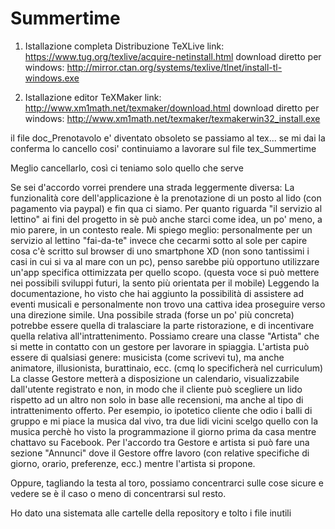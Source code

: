 # Summertime
1) Istallazione completa Distribuzione TeXLive
link: https://www.tug.org/texlive/acquire-netinstall.html
download diretto per windows: http://mirror.ctan.org/systems/texlive/tlnet/install-tl-windows.exe

2) Istallazione editor TeXMaker
link: http://www.xm1math.net/texmaker/download.html
download diretto per windows: http://www.xm1math.net/texmaker/texmakerwin32_install.exe


il file doc_Prenotavolo e' diventato obsoleto se passiamo al tex... se mi dai la conferma lo cancello cosi' continuiamo a lavorare sul file tex_Summertime

Meglio cancellarlo, così ci teniamo solo quello che serve

Se sei d'accordo vorrei prendere una strada leggermente diversa:
La funzionalità core dell'applicazione è la prenotazione di un posto al lido (con pagamento via paypal) e fin qua ci siamo.
Per quanto riguarda "il servizio al lettino" ai fini del progetto in sè può anche starci come idea, un po' meno, a mio parere, in un contesto reale.
Mi spiego meglio: personalmente per un servizio al lettino "fai-da-te" invece che cecarmi sotto al sole per capire cosa c'è scritto sul browser di uno smartphone XD (non sono tantissimi i casi in cui si va al mare con un pc), penso sarebbe più opportuno utilizzare un'app specifica ottimizzata per quello scopo. (questa voce si può mettere nei possibili sviluppi futuri, la sento più orientata per il mobile)
Leggendo la documentazione, ho visto che hai aggiunto la possibilità di assistere ad eventi musicali e personalmente non trovo una cattiva idea proseguire verso una direzione simile.
Una possibile strada (forse un po' più concreta) potrebbe essere quella di tralasciare la parte ristorazione, e di incentivare quella relativa all'intrattenimento.
Possiamo creare una classe "Artista" che si mette in contatto con un gestore per lavorare in spiaggia.
L'artista può essere di qualsiasi genere: musicista (come scrivevi tu), ma anche animatore, illusionista, burattinaio, ecc. (cmq lo specificherà nel curriculum)
La classe Gestore metterà a disposizione un calendario, visualizzabile dall'utente registrato e non, in modo che il cliente può scegliere un lido rispetto ad un altro non solo in base alle recensioni, ma anche al tipo di intrattenimento offerto.
Per esempio, io ipotetico cliente che odio i balli di gruppo e mi piace la musica dal vivo, tra due lidi vicini scelgo quello con la musica perchè ho visto la programmazione il giorno prima da casa mentre chattavo su Facebook.
Per l'accordo tra Gestore e artista si può fare una sezione "Annunci" dove il Gestore offre lavoro (con relative specifiche di giorno, orario, preferenze, ecc.) mentre l'artista si propone.

Oppure, tagliando la testa al toro, possiamo concentrarci sulle cose sicure e vedere se è il caso o meno di concentrarsi sul resto.

Ho dato una sistemata alle cartelle della repository e tolto i file inutili
